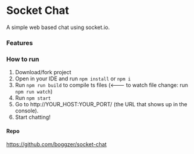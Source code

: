 # Socket Chat
A simple web based chat using socket.io.

### Features

### How to run
1. Download/fork project
2. Open in your IDE and run `npm install` or `npm i`
3. Run `npm run build` to compile ts files (<--- to watch file change: run `npm run watch`)
4. Run `npm start`
5. Go to http://YOUR_HOST:YOUR_PORT/ (the URL that shows up in the console).
6. Start chatting!

#### Repo
https://github.com/boggzer/socket-chat
